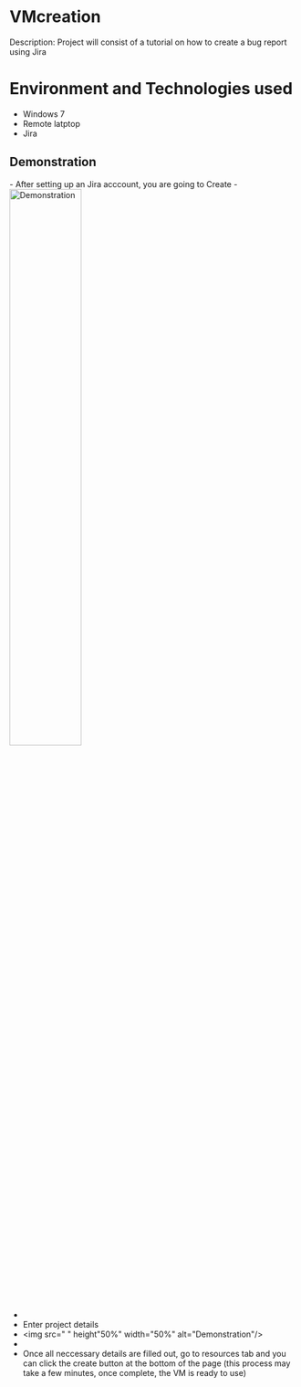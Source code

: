 # VMcreation
Description: Project will consist of a tutorial on how to create a bug report using Jira

<h1> Environment and Technologies used </h1>

- Windows 7
- Remote latptop
- Jira


<h2> Demonstration</h2>
- After setting up an Jira acccount, you are going to Create
- <img src="https://images.app.goo.gl/WPuh98d5gJfe9jrN7 " height"50%" width="50%" alt="Demonstration"/>

-
-  Enter project details
-  <img src=" " height"50%" width="50%" alt="Demonstration"/>
-  
-  Once all neccessary details are filled out, go to resources tab and you can click the create button at the bottom of the page (this process may take a few minutes, once complete, the VM is ready to use)




           


  
